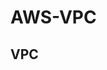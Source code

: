 # AWS-VPC
 <!DOCTYPE html>
 <html>
 <body>
  <h2> VPC </h2>
 <p style ="color:red;> VPC 
 </p> 
<p>  VPC stands for Virtual Private Cloud, which is a virtual network dedicated to your AWS account. It is logically isolated from other virtual networks in the AWS Cloud.
A subnet is a range of IP addresses in your VPC. You can launch AWS resources into a subnet that you select.
An internet gateway is a horizontally scaled, redundant, and highly available VPC component that allows communication between instances in your VPC and the internet.
EC2 stands for Elastic Compute Cloud, a web service that provides secure, resizable computing capacity in the cloud. Think of it as a virtual machine in the cloud.
The rest is basic networking concepts. You need to create subnets, route tables, and security groups. You also need to create network ACLs. </p> </body> </html>
